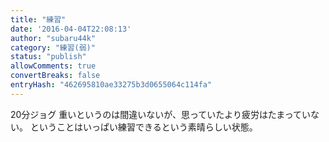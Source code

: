 ```yaml
---
title: "練習"
date: '2016-04-04T22:08:13'
author: "subaru44k"
category: "練習(弱)"
status: "publish"
allowComments: true
convertBreaks: false
entryHash: "462695810ae33275b3d0655064c114fa"
---
```

20分ジョグ
重いというのは間違いないが、思っていたより疲労はたまっていない。
ということはいっぱい練習できるという素晴らしい状態。
